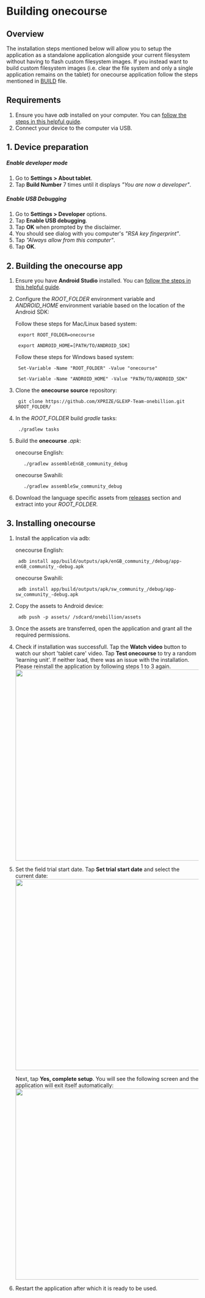 # Building onecourse

## Overview
The installation steps mentioned below will allow you to setup the application as a standalone application alongside your current filesystem without having to flash custom filesystem images. If you instead want to build custom filesystem images (i.e. clear the file system and only a single application remains on the tablet) for onecourse application follow the steps mentioned in [BUILD](https://github.com/XPRIZE/GLEXP-Team-onebillion/blob/master/BUILD.md) file.

## Requirements
1. Ensure you have _adb_ installed on your computer. You can [follow the steps in this helpful guide](https://www.androidpit.com/how-to-install-adb-and-fastboot).
2. Connect your device to the computer via USB.

## 1. Device preparation

##### Enable developer mode
1. Go to **Settings > About tablet**.
2. Tap **Build Number** 7 times until it displays _"You are now a developer"_.

##### Enable USB Debugging
1. Go to **Settings > Developer** options.
2. Tap **Enable USB debugging**.
3. Tap **OK** when prompted by the disclaimer.
4. You should see dialog with you computer's _"RSA key fingerprint"_.
5. Tap _"Always allow from this computer"_.
6. Tap **OK**.

## 2. Building the onecourse app

1. Ensure you have **Android Studio** installed. You can [follow the steps in this helpful guide](https://developer.android.com/studio/install.html).

2. Configure the _ROOT_FOLDER_ environment variable and _ANDROID_HOME_ environment variable based on the location of the Android SDK:  
   
   Follow these steps for Mac/Linux based system:
	
		export ROOT_FOLDER=onecourse
		
		export ANDROID_HOME=[PATH/TO/ANDROID_SDK]
		
   Follow these steps for Windows based system:

		Set-Variable -Name "ROOT_FOLDER" -Value "onecourse"
		
		Set-Variable -Name "ANDROID_HOME" -Value "PATH/TO/ANDROID_SDK"
		
3. Clone the **onecourse source** repository:
		
		git clone https://github.com/XPRIZE/GLEXP-Team-onebillion.git $ROOT_FOLDER/
		
4. In the _ROOT_FOLDER_ build _gradle_ tasks:

        ./gradlew tasks
		
5. Build the **onecourse** _.apk_:

	onecourse English:

          ./gradlew assembleEnGB_community_debug
	  
	onecourse Swahili:
	
          ./gradlew assembleSw_community_debug
		  
6. Download the language specific assets from [releases](https://github.com/XPRIZE/GLEXP-Team-onebillion/releases/tag/v3.0.0) section and extract into your _ROOT_FOLDER_.
		
## 3. Installing onecourse

1. Install the application via adb:

	onecourse English:

		adb install app/build/outputs/apk/enGB_community_/debug/app-enGB_community_-debug.apk
		
	onecourse Swahili:
	
		adb install app/build/outputs/apk/sw_community_/debug/app-sw_community_-debug.apk
		
2. Copy the assets to Android device:

		adb push -p assets/ /sdcard/onebillion/assets
		
3. Once the assets are transferred, open the application and grant all the required permissions.

4. Check if installation was successfull. Tap the **Watch video** button to watch our short 'tablet care' video. Tap **Test onecourse** to try a random 'learning unit'. If neither load, there was an issue with the installation. Please reinstall the application by following steps 1 to 3 again.
	<img src="https://onebillion.org/img/xprize/setup-ss/screen1.png" width="850" height="500">

5. Set the field trial start date. Tap **Set trial start date** and select the current date: <img src="https://onebillion.org/img/xprize/setup-ss/screen2.png" width="850" height="500">
  
   Next, tap **Yes, complete setup**. You will see the following screen and the application will exit itself automatically:  
	<img src="https://onebillion.org/img/xprize/setup-ss/screen4.png" width="850" height="500">

6. Restart the application after which it is ready to be used.
